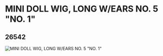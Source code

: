 # MINI DOLL WIG, LONG W/EARS NO. 5 "NO. 1"
## 26542
![MINI DOLL WIG, LONG W/EARS NO. 5 "NO. 1"](https://lc-www-live-s.legocdn.com/media/bricks/5/2/6151503.jpg)